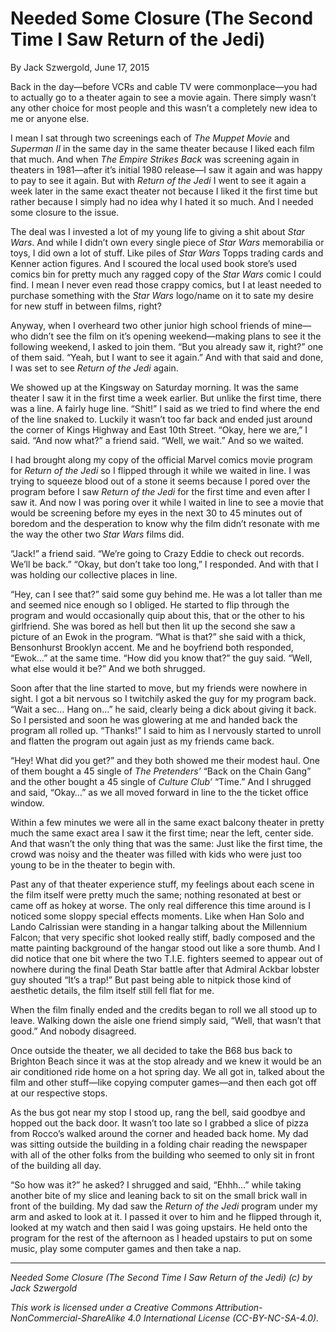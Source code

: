 # Needed Some Closure (The Second Time I Saw Return of the Jedi)

By Jack Szwergold, June 17, 2015

Back in the day—before VCRs and cable TV were commonplace—you had to actually go to a theater again to see a movie again. There simply wasn’t any other choice for most people and this wasn’t a completely new idea to me or anyone else.

I mean I sat through two screenings each of *The Muppet Movie* and *Superman II* in the same day in the same theater because I liked each film that much. And when *The Empire Strikes Back* was screening again in theaters in 1981—after it’s initial 1980 release—I saw it again and was happy to pay to see it again. But with *Return of the Jedi* I went to see it again a week later in the same exact theater not because I liked it the first time but rather because I simply had no idea why I hated it so much. And I needed some closure to the issue.

The deal was I invested a lot of my young life to giving a shit about *Star Wars*. And while I didn’t own every single piece of *Star Wars* memorabilia or toys, I did own a lot of stuff. Like piles of *Star Wars* Topps trading cards and Kenner action figures. And I scoured the local used book store’s used comics bin for pretty much any ragged copy of the *Star Wars* comic I could find. I mean I never even read those crappy comics, but I at least needed to purchase something with the *Star Wars* logo/name on it to sate my desire for new stuff in between films, right?

Anyway, when I overheard two other junior high school friends of mine—who didn’t see the film on it’s opening weekend—making plans to see it the following weekend, I asked to join them. “But you already saw it, right?” one of them said. “Yeah, but I want to see it again.” And with that said and done, I was set to see *Return of the Jedi* again.

We showed up at the Kingsway on Saturday morning. It was the same theater I saw it in the first time a week earlier. But unlike the first time, there was a line. A fairly huge line. “Shit!” I said as we tried to find where the end of the line snaked to. Luckily it wasn’t too far back and ended just around the corner of Kings Highway and East 10th Street. “Okay, here we are,” I said. “And now what?” a friend said. “Well, we wait.” And so we waited.

I had brought along my copy of the official Marvel comics movie program for *Return of the Jedi* so I flipped through it while we waited in line. I was trying to squeeze blood out of a stone it seems because I pored over the program before I saw *Return of the Jedi* for the first time and even after I saw it. And now I was poring over it while I waited in line to see a movie that would be screening before my eyes in the next 30 to 45 minutes out of boredom and the desperation to know why the film didn’t resonate with me the way the other two *Star Wars* films did.

“Jack!” a friend said. “We’re going to Crazy Eddie to check out records. We’ll be back.” “Okay, but don’t take too long,” I responded. And with that I was holding our collective places in line.

“Hey, can I see that?” said some guy behind me. He was a lot taller than me and seemed nice enough so I obliged. He started to flip through the program and would occasionally quip about this, that or the other to his girlfriend. She was bored as hell but then lit up the second she saw a picture of an Ewok in the program. “What is that?” she said with a thick, Bensonhurst Brooklyn accent. Me and he boyfriend both responded, “Ewok…” at the same time. “How did you know that?” the guy said. “Well, what else would it be?” And we both shrugged.

Soon after that the line started to move, but my friends were nowhere in sight. I got a bit nervous so I twitchily asked the guy for my program back. “Wait a sec… Hang on…” he said, clearly being a dick about giving it back. So I persisted and soon he was glowering at me and handed back the program all rolled up. “Thanks!” I said to him as I nervously started to unroll and flatten the program out again just as my friends came back.

“Hey! What did you get?” and they both showed me their modest haul. One of them bought a 45 single of *The Pretenders’* “Back on the Chain Gang” and the other bought a 45 single of *Culture Club’* “Time.” And I shrugged and said, “Okay…” as we all moved forward in line to the the ticket office window.

Within a few minutes we were all in the same exact balcony theater in pretty much the same exact area I saw it the first time; near the left, center side. And that wasn’t the only thing that was the same: Just like the first time, the crowd was noisy and the theater was filled with kids who were just too young to be in the theater to begin with.

Past any of that theater experience stuff, my feelings about each scene in the film itself were pretty much the same; nothing resonated at best or came off as hokey at worse. The only real difference this time around is I noticed some sloppy special effects moments. Like when Han Solo and Lando Calrissian were standing in a hangar talking about the Millennium Falcon; that very specific shot looked really stiff, badly composed and the matte painting background of the hangar stood out like a sore thumb. And I did notice that one bit where the two T.I.E. fighters seemed to appear out of nowhere during the final Death Star battle after that Admiral Ackbar lobster guy shouted “It’s a trap!” But past being able to nitpick those kind of aesthetic details, the film itself still fell flat for me.

When the film finally ended and the credits began to roll we all stood up to leave. Walking down the aisle one friend simply said, “Well, that wasn’t that good.” And nobody disagreed.

Once outside the theater, we all decided to take the B68 bus back to Brighton Beach since it was at the stop already and we knew it would be an air conditioned ride home on a hot spring day. We all got in, talked about the film and other stuff—like copying computer games—and then each got off at our respective stops.

As the bus got near my stop I stood up, rang the bell, said goodbye and hopped out the back door. It wasn’t too late so I grabbed a slice of pizza from Rocco’s walked around the corner and headed back home. My dad was sitting outside the building in a folding chair reading the newspaper with all of the other folks from the building who seemed to only sit in front of the building all day.

“So how was it?” he asked? I shrugged and said, “Ehhh…” while taking another bite of my slice and leaning back to sit on the small brick wall in front of the building. My dad saw the *Return of the Jedi* program under my arm and asked to look at it. I passed it over to him and he flipped through it, looked at my watch and then said I was going upstairs. He held onto the program for the rest of the afternoon as I headed upstairs to put on some music, play some computer games and then take a nap.

***

*Needed Some Closure (The Second Time I Saw Return of the Jedi) (c) by Jack Szwergold*

*This work is licensed under a Creative Commons Attribution-NonCommercial-ShareAlike 4.0 International License (CC-BY-NC-SA-4.0).*